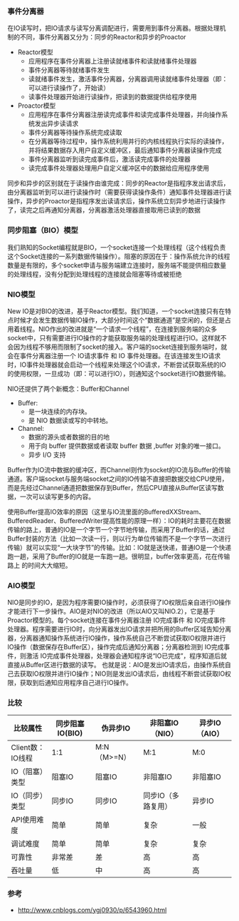 
### 事件分离器
在IO读写时，把IO请求与读写分离调配进行，需要用到事件分离器。根据处理机制的不同，事件分离器又分为：同步的Reactor和异步的Proactor
* Reactor模型
  * 应用程序在事件分离器上注册读就绪事件和读就绪事件处理器
  * 事件分离器等待就绪事件发生
  * 读就绪事件发生，激活事件分离器，分离器调用读就绪事件处理器（即：可以进行读操作了，开始读）
  * 读事件处理器开始进行读操作，把读到的数据提供给程序使用
* Proactor模型
  * 应用程序在事件分离器注册读完成事件和读完成事件处理器，并向操作系统发出异步读请求
  * 事件分离器等待操作系统完成读取
  * 在分离器等待过程中，操作系统利用并行的内核线程执行实际的读操作，并将结果数据存入用户自定义缓冲区，最后通知事件分离器读操作完成
  * 事件分离器监听到读完成事件后，激活读完成事件的处理器
  * 读完成事件处理器处理用户自定义缓冲区中的数据给应用程序使用

同步和异步的区别就在于读操作由谁完成：同步的Reactor是指程序发出请求后，由分离器监听到可以进行读操作时（需要获得读操作条件）通知事件处理器进行读操作，异步的Proactor是指程序发出读请求后，操作系统立刻异步地进行读操作了，读完之后再通知分离器，分离器激活处理器直接取用已读到的数据

### 同步阻塞（BIO）模型
我们熟知的Socket编程就是BIO，一个socket连接一个处理线程（这个线程负责这个Socket连接的一系列数据传输操作）。阻塞的原因在于：操作系统允许的线程数量是有限的，多个socket申请与服务端建立连接时，服务端不能提供相应数量的处理线程，没有分配到处理线程的连接就会阻塞等待或被拒绝

### NIO模型
New IO是对BIO的改进，基于Reactor模型。我们知道，一个socket连接只有在特点时候才会发生数据传输IO操作，大部分时间这个“数据通道”是空闲的，但还是占用着线程。NIO作出的改进就是“一个请求一个线程”，在连接到服务端的众多socket中，只有需要进行IO操作的才能获取服务端的处理线程进行IO。这样就不会因为线程不够用而限制了socket的接入。客户端的socket连接到服务端时，就会在事件分离器注册一个 IO请求事件 和 IO 事件处理器。在该连接发生IO请求时，IO事件处理器就会启动一个线程来处理这个IO请求，不断尝试获取系统的IO的使用权限，一旦成功（即：可以进行IO），则通知这个socket进行IO数据传输。

NIO还提供了两个新概念：Buffer和Channel
* Buffer:
  * 是一块连续的内存块。
  * 是 NIO 数据读或写的中转地。
* Channel:
  * 数据的源头或者数据的目的地
  * 用于向 buffer 提供数据或者读取 buffer 数据 ,buffer 对象的唯一接口。
  * 异步 I/O 支持

Buffer作为IO流中数据的缓冲区，而Channel则作为socket的IO流与Buffer的传输通道。客户端socket与服务端socket之间的IO传输不直接把数据交给CPU使用，
而是先经过Channel通道把数据保存到Buffer，然后CPU直接从Buffer区读写数据，一次可以读写更多的内容。
      
使用Buffer提高IO效率的原因（这里与IO流里面的BufferedXXStream、BufferedReader、BufferedWriter提高性能的原理一样）：IO的耗时主要花在数据传输的路上，普通的IO是一个字节一个字节地传输，而采用了Buffer的话，通过Buffer封装的方法（比如一次读一行，则以行为单位传输而不是一个字节一次进行传输）就可以实现“一大块字节”的传输。比如：IO就是送快递，普通IO是一个快递跑一趟，采用了Buffer的IO就是一车跑一趟。很明显，buffer效率更高，花在传输路上
的时间大大缩短。 

### AIO模型
NIO是同步的IO，是因为程序需要IO操作时，必须获得了IO权限后亲自进行IO操作才能进行下一步操作。AIO是对NIO的改进（所以AIO又叫NIO.2），它是基于Proactor模型的。每个socket连接在事件分离器注册 IO完成事件 和 IO完成事件处理器。程序需要进行IO时，向分离器发出IO请求并把所用的Buffer区域告知分离器，分离器通知操作系统进行IO操作，操作系统自己不断尝试获取IO权限并进行IO操作（数据保存在Buffer区），操作完成后通知分离器；分离器检测到 IO完成事件，则激活 IO完成事件处理器，处理器会通知程序说“IO已完成”，程序知道后就直接从Buffer区进行数据的读写。
也就是说：AIO是发出IO请求后，由操作系统自己去获取IO权限并进行IO操作；NIO则是发出IO请求后，由线程不断尝试获取IO权限，获取到后通知应用程序自己进行IO操作。

### 比较

| 比较属性 | 同步阻塞IO(BIO) | 伪异步IO | 非阻塞IO（NIO） | 异步IO（AIO）
| ------ | ------ | ------ | -------| -------|
| Client数：IO线程 | 1:1 | M:N（M>=N） | M:1 | M:0
| IO（阻塞）类型 | 阻塞IO | 阻塞IO | 非阻塞IO | 非阻塞IO
| IO（同步）类型 | 同步IO | 同步IO | 同步IO（多路复用） | 异步IO
| API使用难度 | 简单 | 简单 | 复杂 | 一般
| 调试难度 | 简单 | 简单 | 复杂 | 复杂
| 可靠性 | 非常差 | 差 | 高 | 高
| 吞吐量 | 低 | 中 | 高 | 高
### 参考
* http://www.cnblogs.com/ygj0930/p/6543960.html
